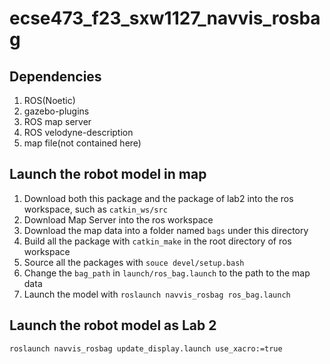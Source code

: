 # ecse473_f23_sxw1127_navvis_rosbag
## Dependencies
1. ROS(Noetic)
2. gazebo-plugins
3. ROS map server
4. ROS velodyne-description
5. map file(not contained here)
## Launch the robot model in map
1. Download both this package and the package of lab2 into the ros workspace, such as `catkin_ws/src`
2. Download Map Server into the ros workspace
3. Download the map data into a folder named `bags` under this directory
4. Build all the package with `catkin_make` in the root directory of ros workspace
5. Source all the packages with `souce devel/setup.bash`
6. Change the `bag_path` in `launch/ros_bag.launch` to the path to the map data
7. Launch the model with `roslaunch navvis_rosbag ros_bag.launch`
## Launch the robot model as Lab 2
`roslaunch navvis_rosbag update_display.launch use_xacro:=true`


